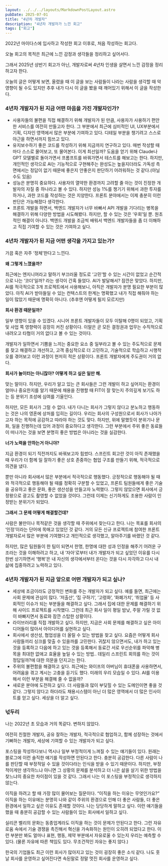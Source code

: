 ```yaml
---
layout: ../../../layouts/MarkdownPostLayout.astro
pubDate: 2025-07-01
title: "4년차 개발자"
description: "4년차 개발자가 느낀 회고"
tags: ["회고"]
---
```


2022년 마이다스에 입사하고 작성한 회고 이후로, 처음 작성하는 회고다.

오늘 회고의 목적은 최근에 느낀 감정과 생각들을 정리하고 싶어서다.

그래서 2025년 상반기 회고가 아닌, 개발자로써 4년차 인생을 살면서 느낀 감정을 정리하고자 한다.

오늘의 글은 어떻게 보면, 올렸을 때 이 글을 보는 사람들이 나라는 사람을 생각할 때 악영향이 될 수도 있지만 추후 내가 다시 이 글을 봤을 때 깨어있기 위해서 이 글을 작성한다.

### 4년차 개발자가 된 지금 어떤 마음을 가진 개발자인가?

- 사용자들의 불편을 직접 해결하기 위해 개발자가 된 만큼, 사용자가 사용하기 편안한 서비스를 여전히 만들고자 한다. 그 부분에서 최근에 심미적인 UI, UX부분에서 기획, 디자인 영역에서 많은 부분에 기여하고 있다. 디테일 부분을 챙기려고 스스로 야근을 하면서까지 힘쓰고 있다.
- 유지보수하기 좋은 코드를 작성하기 위해 지금까지 연구하고 있다. 매번 작성할 때마다 스스로 물어보고, 또 물어본다. 이게 최선일까? 도움을 얻기 위해 Claude나 GPT 모델별로 돌아가면서 프롬프트를 바꿔가면서 테스트를 해보고는 한다. 하지만, 개인적인 생각으로 AI는 기능적으로 구현해주는 완성도는 높을지더라도 가독성 측면에서는 정답이 없기 때문에 좋은지 안좋은지 판단하기 어려워하는 것 같다.(아닐수도 있음)
- 성능은 분명히 중요하다. 사용자의 열약한 환경까지 고려할 줄 아는 것이 진정한 개발자의 자질 중 하나라고 볼 수 있다. 하지만 성능 1%를 챙기기 위해서 과한 투자를 하거나, 과한 코드를 작성하는 것은 지양한다. 프론트 분야에서는 이제 충분히 이런 판단은 가능해졌다 생각한다.
- 프론트 개발을 하면서, 백엔드 개발자가 너무 바빠서 API 개발을 기다리는 병목을 해결하기 위해 다양한 방법을 시도해봤다. 하지만, 할 수 있는 것은 ‘우회’일 뿐. 원초적인 해결이 아니다. 백엔드 개발을 조금씩 배워서 백엔드 개발자들을 좀 더 이해하고 직접 기여할 수 있는 것은 기여하고 싶다.

### 4년차 개발자가 된 지금 어떤 생각을 가지고 있는가?

가끔 혹은 자주 ‘정체’한다고 느낀다.

**왜 그렇게 느꼈을까?**

최근에는 엔지니어라고 말하기 부끄러울 정도로 ‘고민’할 수 있는 시간이 없었고 순간적으로 나는 ‘코더’일까? 라는 생각이 간혹 들었다. AI가 발달해서? 잠깐은 맞았다. 하지만, AI를 적극적으로 3개 프로젝트에서 사용해보니, 아직은 개발자가 분명 필요한 부분이 많았다. 아직 AI가 받아들일 수 있는 컨텍스트의 한계는 명확했고 내가 직접 해줘야 하는 일이 많았기 때문에 명확히 아니다. (추후엔 어떻게 될지 모르지만)

**회사 환경 때문일까?**

일부 영향이 있을 수 있겠다. 시니어 프론트 개발자들이 모두 이탈해 0명이 되었고, 기획 및 사업 쪽 영향력이 굉장히 커진 상황이다. 이말은 곧 모든 결정권과 업무는 수직적으로 내려오고 타협이 거의 없다고 볼 수 있는 것이다.

개발자가 일하면서 기쁨을 느끼는 중요한 요소 중 일부라고 볼 수 있는 주도적으로 문제를 찾고 해결하고 개선하고, 고객 중심적으로 더 고민하고, 기술적으로 학습하고 시행착오를 겪어보고 이런 과정이 현저히 적은 상황이다. 프론트 개발자에게 주도권이 거의 없다.

**회사가 놀이터는 아니잖아? 어떻게 하고 싶은 일만 해.**

맞는 말이다. 하지만, 우리가 알고 있는 큰 회사들은 그런 개발이 하고 싶어지는 환경이 얼마나 중요한지를 알기 때문에 채용을 진행할 때 FIT이 잘 맞는지 주의깊게 보기도 하는 등 분위기 조성에 심여를 기울인다.

하지만, 모든 회사가 그럴 수 없다. 내가 다니는 회사가 그렇지 않다고 분노하고 행동하는 것은 나의 영혼에 상처를 입히는 길이다. 우리는 회사의 구성원으로서 회사가 나아가고자 하는 목적에 공감하고 따라야 하는 것도 맞다. 하지만, 위에 말했듯이 분위기나 문화, 일을 진행하는데 있어 과정이 중요하다고 생각한다. 그런 부분에서 주위 좋은 동료들이 떠나가는 것을 보면 분명히 좋은 방법은 아니라는 것을 실감한다.

**너가 노력을 안하는거 아니야?**

지금 환경이 되기 직전까지도 바꿔보고자 힘썼다. 스프린트 회고란 것이 아직 존재했을 때 우리가 더 함께 일 잘하기 좋은 상호 존중하는 협업 구조를 만들기 위해, 적극적으로 의견을 냈다.

뿐만 아니라 회사에서 많은 부분에서 적극적으로 행동했다. 긍정적으로 행동해야 될 때와 적극적으로 행동해야 될 때를 정확히 구분할 수 있었고, 프론트 팀원들에게 좋은 기술을 공유하고 좋은 문화, 좋은 생산성을 만들고자 노력했다. 그렇지 않았으면 회사에서 긍정왕으로 광고도 촬영할 수 없었을 것이다. 그런데 이제는 신기하게도 조용한 사람이 인정받는 분위기가 되었다.

**그래서 그 문제 어떻게 해결할건데?**

사람은 불만이나 목적같은 것을 생각할 때 주위에서 찾는다고 한다. 나는 목표를 회사의 ‘인정’이라는 단어에 목매고 있었던 것 같다. 거의 모든 신규 프로젝트에 참여한 프론트 개발자로서 많은 부분에 기여했다고 개인적으로 생각했고, 알아주기를 바랬던 것 같다.

하지만, 많은 팀원들이 한 팀이 되면서 한명, 한명에 대한 성과 인정을 해주기 어려운 구조라는 것을 이해하려고 하고, 내 ‘자아’로부터 내가 개발자가 되고 싶었던 이유를 다시 한번 상기하면서 ‘행복’은 내 자신의 생각에서부터 온다는 것을 다시 자각하고 다시 내 삶에 집중하려고 노력하고 있다.

### 4년차 개발자가 된 지금 앞으로 어떤 개발자가 되고 싶나?

- 세상에 조금이라도 긍정적인 변화를 주는 개발자가 되고 싶다. 예를 들면, 최근에는 사회 문제에 관심이 많다. ‘저출산’, ‘집 구하기’, ‘고령화’, ‘화폐가치’, ‘취업율’ 등 사회적인 이슈가 되는 부분들을 해결하고 싶다. 그래서 집에 대한 문제를 해결하기 위해 사이드 프로젝트를 시작했다. 그런데 최근 회사 일이 평일 밤낮, 주말 가릴 것 없이 바빠지면서 동료와 잠깐 스탑한 상황이다.
- 라이브러리를 직접 개발하고 싶다. 하지만, 지금은 사회 문제를 해결하고 싶은 아이디어들이 많아서 아이디어를 실현하고 싶다.
- 회사에서 생산성, 협업성을 더 올릴 수 있는 방법을 찾고 싶다. 요즘은 어떻게 회사사람들끼리 싱크를 맞출 수 있을까를 고민한다. 귀찮지 않으면서도, 내가 하고 있는 것을 등록하고 다음에 하고 있는 것을 등록해서 동료간 서로 우선순위를 파악해 병목을 최대한 없애고 효율을 높일 수 있는 방법.. 데일리 스프린트 회의를 하는 것이 정답일까?에 대한 의문을 던지고는 한다.
- 주위의 불편함을 해결하고 싶다. 최근에는 와이프의 아버님이 휴대폰을 사용하면서, 어려움을 겪고 계시는 고충을 듣기도 했다. 미래의 우리 모습일 수 있다. AI를 이용해서 이런 부분을 해결해 줄 수 없을까?
- 새로운 분야에 도전하고 싶다. 더 사람들과 많이 부딪힐 수 있는 도메인이면 좋을 것 같다. 그렇지 않다고 하더라도 채용시스템이 아닌 더 많은 영역에서 더 많은 인사이트를 얻고 싶다. 세상을 더 알고 싶다.

### 넋두리

나는 2022년 초 모습과 거의 똑같다. 변하지 않았다.

여전히 친절한 개발자, 공유 잘하는 개발자, 적극적으로 협업하고, 함께 성장하는 것에서 기뻐하는 개발자, 세상에 기여할 수 있는 개발자가 되고 싶다.

포스팅을 작성하다보니 역시나 일부 부정적이게 느껴질 수 있는 얘기들이 있다. 원래는 블로그에 이런 솔직한 얘기를 작성하면 안된다고 한다. 충분히 공감한다. 다른 사람이 나를 판단할 때 부정적일 수 있을 것이다라는 인식을 받을 수 있기 때문이다. 하지만, 부정적이게만 생각하느냐 아니면 그 상황의 문제를 분석하고 더 나은 삶을 살기 위한 방법을 찾느냐의 중요한 차이점이 있을 것 같다. 그래서 나는 이 포스팅을 부정적으로 생각하지 않는다.

이직을 하려고 할 때 가장 많이 물어보는 질문이다. “이직을 하는 이유는 무엇인가요?” 이직을 하는 이유에는 분명히 나와 같이 주위의 환경으로 인해 더 좋은 사람들, 더 좋은 환경에서 일하고 싶은 이유도 존재할 것이다. 나는 당당하게 말하고 싶다. 이런 얘기들을 했을 때 충분히 공감할 수 있는 사람들이 있는 회사에서 일하고 싶다.

실리콘 벨리의 문화는 동종업계라도 이직을 하는 것이 문제가 안된다고 한다. 그런 자유로움 속에서 기술 경쟁을 촉진해서 혁신을 가속화하는 원인이 오히려 되었다고 한다. 이런 부분만 봐도 얼마나 표현, 행동, 제약 부분에서 자유로울 수 있는지 우리는 예측할 수 있다. (물론 자유에 따른 책임도 있다. 무조건적인 자유는 좋지 않다.)

한국의 기업들도 최근 이런 회사가 많아지고 있는 것이 굉장히 좋은 소식 같다. 나도 훗날 회사를 운영하고 싶어진다면 속된말로 정말 멋진 회사를 운영하고 싶다.
